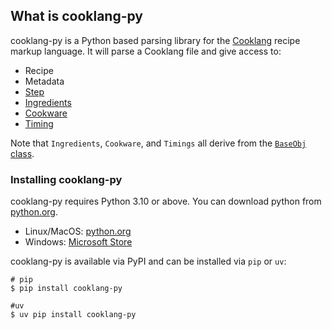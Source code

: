 ## What is cooklang-py

cooklang-py is a Python based parsing library for the [Cooklang](https://cooklang.org)
recipe markup language. It will parse a Cooklang file and give access to:

- Recipe
- Metadata
- [Step](step.md)
- [Ingredients](ingredient.md)
- [Cookware](cookware.md)
- [Timing](timing.md)

Note that `Ingredients`, `Cookware`, and `Timings` all derive from the
[`BaseObj` class](base_object.md).

### Installing cooklang-py

cooklang-py requires Python 3.10 or above. You can download python from [python.org](https://python.org).

- Linux/MacOS: [python.org](https://python.org)
- Windows: [Microsoft Store](https://apps.microsoft.com/store/detail/python-311/9NRWMJP3717K)

cooklang-py is available via PyPI and can be installed via `pip` or `uv`:

```shell
# pip
$ pip install cooklang-py

#uv
$ uv pip install cooklang-py
```
